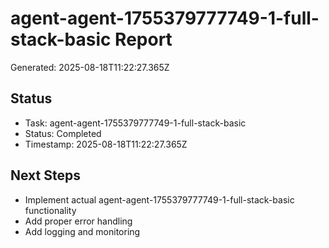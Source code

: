 # agent-agent-1755379777749-1-full-stack-basic Report

Generated: 2025-08-18T11:22:27.365Z

## Status
- Task: agent-agent-1755379777749-1-full-stack-basic
- Status: Completed
- Timestamp: 2025-08-18T11:22:27.365Z

## Next Steps
- Implement actual agent-agent-1755379777749-1-full-stack-basic functionality
- Add proper error handling
- Add logging and monitoring
